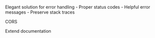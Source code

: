Elegant solution for error handling
    - Proper status codes
    - Helpful error messages
    - Preserve stack traces

CORS

Extend documentation
